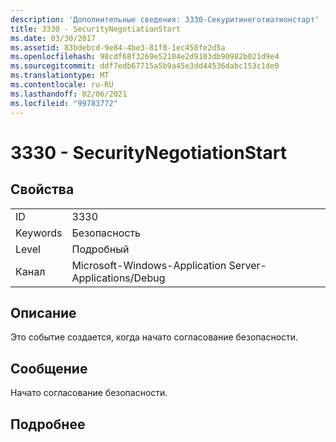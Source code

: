 ```yaml
---
description: 'Дополнительные сведения: 3330-Секуритинеготиатионстарт'
title: 3330 - SecurityNegotiationStart
ms.date: 03/30/2017
ms.assetid: 83bdebcd-9e84-4be3-81f8-1ec458fe2d5a
ms.openlocfilehash: 98cdf68f3269e52104e2d9103db90982b021d9e4
ms.sourcegitcommit: ddf7edb67715a5b9a45e3dd44536dabc153c1de0
ms.translationtype: MT
ms.contentlocale: ru-RU
ms.lasthandoff: 02/06/2021
ms.locfileid: "99783772"
---
```

# <a name="3330---securitynegotiationstart"></a>3330 - SecurityNegotiationStart

## <a name="properties"></a>Свойства  
  
|||  
|-|-|  
|ID|3330|  
|Keywords|Безопасность|  
|Level|Подробный|  
|Канал|Microsoft-Windows-Application Server-Applications/Debug|  
  
## <a name="description"></a>Описание  

 Это событие создается, когда начато согласование безопасности.  
  
## <a name="message"></a>Сообщение  

 Начато согласование безопасности.  
  
## <a name="details"></a>Подробнее
